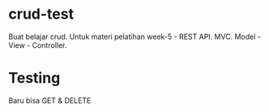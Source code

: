# crud-test

Buat belajar crud. Untuk materi pelatihan week-5 - REST API.
MVC. Model - View - Controller.

# Testing

Baru bisa GET & DELETE
